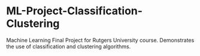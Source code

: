 # ML-Project-Classification-Clustering
Machine Learning Final Project for Rutgers University course. Demonstrates the use of classification and clustering algorithms.
